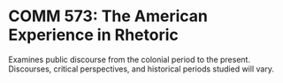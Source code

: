 # COMM 573: The American Experience in Rhetoric

Examines public discourse from the colonial period to the present. Discourses, critical perspectives, and historical periods studied will vary.